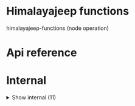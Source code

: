 # Himalayajeep functions

himalayajeep-functions (node operation)



# Api reference

# Internal

<details><summary>Show internal (11)</summary>
  
  # driverLogin()

login form for the driver to login


| Input      |    |    |
| ---------- | -- | -- |
| emailOrPhone | string |  |,| password | string |  |
| **Output** |    |    |



## driverSignup()

Driver signup


| Input      |    |    |
| ---------- | -- | -- |
| driverInfo | `SignupJeepType` |  |
| **Output** |    |    |



## earthDistance()

/**
 * returns the distance between two places (not very precise but it's very efficient)
 */


| Input      |    |    |
| ---------- | -- | -- |
| lat1 | number |  |,| long1 | number |  |,| lat2 | number |  |,| long2 | number |  |,| response (optional) | m / km |  |
| **Output** |    |    |



## getMyJeep()

| Input      |    |    |
| ---------- | -- | -- |
| loginToken | string |  |
| **Output** |    |    |



## getPublicJeeps()

| Input      |    |    |
| ---------- | -- | -- |
| position (optional) | `Position` |  |
| **Output** |    |    |



## updateMyProfile()

| Input      |    |    |
| ---------- | -- | -- |
| loginToken | string |  |,| myJeep | { citizenshipImage?: `BackendAsset`, <br />driverLicenseImage?: `BackendAsset`, <br />amountSeatsLeft: number, <br />amountLuggageUnitsLeft: number, <br />note: string, <br />locationsCalculated?: `LocationType`[], <br />name: string, <br />email?: string, <br />phone?: string, <br /> } |  |
| **Output** |    |    |



## 📄 driverLogin (exported const)

login form for the driver to login


## 📄 driverSignup (exported const)

Driver signup


## 📄 getMyJeep (exported const)

## 📄 getPublicJeeps (exported const)

## 📄 updateMyProfile (exported const)

  </details>

